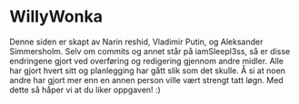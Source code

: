 # WillyWonka

Denne siden er skapt av Narin reshid, Vladimir Putin, og Aleksander Simmersholm.
Selv om commits og annet står på iamSleepl3ss, så er disse endringene gjort ved overføring og redigering gjennom andre midler. Alle har gjort hvert sitt og planlegging har gått slik som det skulle. Å si at noen andre har gjort mer enn en annen person ville vært strengt tatt løgn. Med dette så håper vi at du liker oppgaven! :) 
